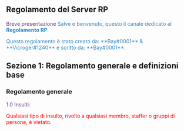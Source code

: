 <title>Benvenuto nella Home Page del Server RP di proprietà Elite S.r.l</title>

<h2>Regolamento del Server RP</h2>

<span style="color:#6C3483">Breve presentazione</span>
<span style="color:#2E86C1">Salve e benvenuto, questo il canale dedicato al **Regolamento RP**. </span>
<p><span style="color:#2E86C1">Questo regolamento è stato creato da: **Bay#0001** & **Vicroger#1240** e scritto da: **Bay#0001**.</span></p>

## Sezione 1: Regolamento generale e definizioni base
### Regolamento generale

<span style="color:#6C3483">1.0 Insulti:</span>
<p><span style="color:#FF0000">Qualsiasi tipo di insulto, rivolto a qualsiasi membro, staffer o gruppi di persone, è vietato.</p>

